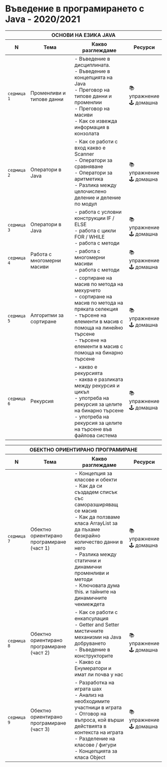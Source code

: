 # Въведение в програмирането с Java - 2020/2021

<table>
    <thead>
        <tr>
            <th  colspan="4">ОСНОВИ НА ЕЗИКА JAVA</th>
        </tr>
        <tr>
            <th>N</th>
            <th width="300px">Тема</th>
            <th width="460px">Какво разглеждаме</th>
            <th>Ресурси</th>
        </tr>
    </thead>
    <tbody>
        <tr>
            <td><code>седмица 1</code></td>
            <td>Променливи и типове данни</td>
            <td>
                - Въведение в дисциплината.<br> 
                - Въведение в концепцията на Java <br>
                - Преговор на типове данни и променлии <br> 
                - Преговор на масиви <br> 
                - Как се извежда информация в конзолата
            </td>
            <td>
                📚 упражнение <br> 
                🕹️ домашна
            </td>
        </tr>
        <tr>
            <td><code>седмица 2</code></td>
            <td>Оператори в Java</td>
            <td>
                - Как се работи с вход какво е Scanner <br> 
                - Оператори за сравняване <br> 
                - Оператори за аритметика <br> 
                - Разлика между целочислено деление и деление по модул
            </td>
            <td>
                📚 упражнение <br> 
                🕹️ домашна
            </td>
        </tr>
        <tr>
            <td><code>седмица 3</code></td>
            <td>Оператори в Java</td>
            <td>
            - работа с условни конструкции IF / ELSE <br> 
            - работа с цикли FOR / WHILE <br> 
            - работа с методи
            </td>
            <td>
                📚 упражнение <br> 
                🕹️ домашна
            </td>
        </tr>
        <tr>
            <td><code>седмица 4</code></td>
            <td>Работа с многомерни масиви</td>
            <td>
            - работа с многомерни масиви <br> 
            - работа с методи
            </td>
            <td>
                📚 упражнение <br> 
                🕹️ домашна
            </td>
        </tr>
        <tr>
            <td><code>седмица 5</code></td>
            <td>Алгоритми за сортиране</td>
            <td>
            - сортиране на масив по метода на мехурчето <br> 
            - сортиране на масив по метода на пряката селекция <br> 
            - търсене на елементи в масив с помоща на линейно търсене <br> 
            - търсене на елементи в масив с помоща на бинарно търсене
            </td>
            <td>
                📚 упражнение <br> 
                🕹️ домашна
            </td>
        </tr>                
        <tr>
            <td><code>седмица 6</code></td>
            <td>Рекурсия</td>
            <td>
            - какво е рекурсията <br> 
            - каква е разликата между рекурсия и цикъл <br> 
            - употреба на рекурсия за целите на бинарно търсене <br> 
            - употреба на рекурсия за целите на търсене във файлова система
            </td>
            <td>
                📚 упражнение <br> 
                🕹️ домашна
            </td>
        </tr>
    <tbody>
</table>

<table>
    <thead>
        <tr>
            <th  colspan="4">ОБЕКТНО ОРИЕНТИРАНО ПРОГРАМИРАНЕ</th>
        </tr>
        <tr>
            <th>N</th>
            <th width="300px">Тема</th>
            <th width="460px">Какво разглеждаме</th>
            <th>Ресурси</th>
        </tr>
    </thead>
    <tbody>
        <tr>
            <td><code>седмица 7</code></td>
            <td>Обектно ориентирано програмиране (част 1)</td>
            <td>
            - Концепция за класове и обекти <br> 
            - Как да си създадем списък със саморазширяващ се масив <br> 
            - Как да ползваме класа ArrayList за да пъхаме безкрайно количество данни в него <br> 
            - Разлика между статични и динамични променливи и методи <br> 
            - Ключовата дума this. и тайните на динамичните чекмеждета
            </td>
            <td>
                📚 упражнение <br> 
                🕹️ домашна
            </td>
        </tr>
        <tr>
            <td><code>седмица 8</code></td>
            <td>Обектно ориентирано програмиране (част 2)</td>
            <td>
            - Как се работи с енкапсулация <br> 
            - Getter and Setter мистичните механизми на Java добруването <br> 
            - Въведение в конструкторите <br> 
            - Какво са Енумератори и имат ли почва у нас
            </td>
            <td>
                📚 упражнение <br> 
                🕹️ домашна
            </td>
        </tr>
        <tr>
            <td><code>седмица 9</code></td>
            <td>Обектно ориентирано програмиране (част 3)</td>
            <td>
            - Разработка на играта шах <br> 
            - Анализ на необходимите участници в играта <br> 
            - Отговор на въпроса, кой върши действията в контекста на играта <br> 
            - Разделение на класове / фигури <br> 
            - Концепцията за класа Object
            </td>
            <td>
                📚 упражнение <br> 
                🕹️ домашна
            </td>
        </tr>
    <tbody>
</table>
